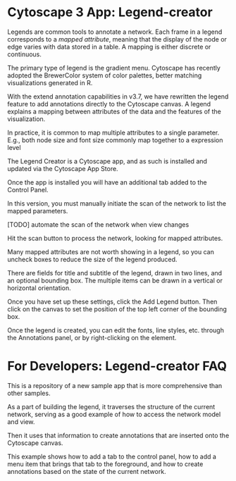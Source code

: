 
Cytoscape 3 App: Legend-creator 
================================================

Legends are common tools to annotate a network.  Each frame in a legend corresponds to a <i>mapped attribute</i>, meaning that the display of the node or edge varies with data stored in a table.  A mapping is either discrete or continuous.

The primary type of legend is the gradient menu.  Cytoscape has recently adopted the BrewerColor system of color palettes, better matching visualizations generated in R.  

With the extend annotation capabilities in v3.7, we have rewritten the legend feature to add annotations directly to the Cytoscape canvas.  A legend explains a mapping between attributes of the data and the features of the visualization.

In practice, it is common to map multiple attributes to a single parameter.  E.g., both node size and font size commonly map together to a expression level

The Legend Creator is a Cytoscape app, and as such is installed and updated via the Cytoscape App Store.

Once the app is installed you will have an additional tab added to the Control Panel.

In this version, you must manually initiate the scan of the network to list the mapped parameters.

[TODO] automate the scan of the network when view changes

Hit the scan button to process the network, looking for mapped attributes.

Many mapped attributes are not worth showing in a legend, so you can uncheck boxes to reduce the size of the legend produced.

There are fields for title and subtitle of the legend, drawn in two lines, and an optional bounding box.  The multiple items can be drawn in a vertical or horizontal orientation.

Once you have set up these settings, click the Add Legend button.  Then click on the canvas to set the position of the top left corner of the bounding box.

Once the legend is created, you can edit the fonts, line styles, etc. through the Annotations panel, or by right-clicking on the element. 


For Developers: Legend-creator FAQ
================================================
This is a repository of a new sample app that is more comprehensive than other samples. 

As a part of building the legend, it traverses the structure of the current network, serving as a good example of how to access the network model and view.

Then it uses that information to create annotations that are inserted onto the Cytoscape canvas.

This example shows how to add a tab to the control panel, how to add a menu item that brings that tab to the foreground, and how to create annotations based on the state of the current network.

